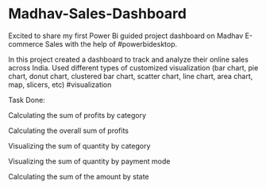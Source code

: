# Madhav-Sales-Dashboard

Excited to share my first Power Bi guided project dashboard on Madhav E-commerce Sales with the help of #powerbidesktop.

In this project created a dashboard to track and analyze their online sales across India. Used different types of customized visualization (bar chart, pie chart, donut chart, clustered bar chart, scatter chart, line chart, area chart, map, slicers, etc) #visualization

Task Done:

Calculating the sum of profits by category

Calculating the overall sum of profits

Visualizing the sum of quantity by category

Visualizing the sum of quantity by payment mode

Calculating the sum of the amount by state

